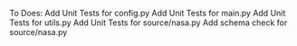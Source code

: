 To Does:
Add Unit Tests for config.py
Add Unit Tests for main.py
Add Unit Tests for utils.py
Add Unit Tests for source/nasa.py
Add schema check for source/nasa.py
